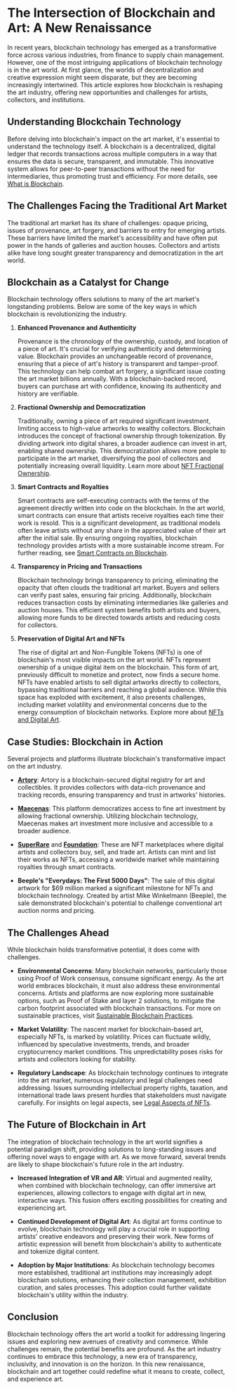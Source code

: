 # The Intersection of Blockchain and Art: A New Renaissance

In recent years, blockchain technology has emerged as a transformative force across various industries, from finance to supply chain management. However, one of the most intriguing applications of blockchain technology is in the art world. At first glance, the worlds of decentralization and creative expression might seem disparate, but they are becoming increasingly intertwined. This article explores how blockchain is reshaping the art industry, offering new opportunities and challenges for artists, collectors, and institutions.

## Understanding Blockchain Technology

Before delving into blockchain's impact on the art market, it's essential to understand the technology itself. A blockchain is a decentralized, digital ledger that records transactions across multiple computers in a way that ensures the data is secure, transparent, and immutable. This innovative system allows for peer-to-peer transactions without the need for intermediaries, thus promoting trust and efficiency. For more details, see [What is Blockchain](https://www.license-token.com/wiki/what-is-blockchain).

## The Challenges Facing the Traditional Art Market

The traditional art market has its share of challenges: opaque pricing, issues of provenance, art forgery, and barriers to entry for emerging artists. These barriers have limited the market's accessibility and have often put power in the hands of galleries and auction houses. Collectors and artists alike have long sought greater transparency and democratization in the art world.

## Blockchain as a Catalyst for Change

Blockchain technology offers solutions to many of the art market's longstanding problems. Below are some of the key ways in which blockchain is revolutionizing the industry.

1. **Enhanced Provenance and Authenticity**

   Provenance is the chronology of the ownership, custody, and location of a piece of art. It's crucial for verifying authenticity and determining value. Blockchain provides an unchangeable record of provenance, ensuring that a piece of art's history is transparent and tamper-proof. This technology can help combat art forgery, a significant issue costing the art market billions annually. With a blockchain-backed record, buyers can purchase art with confidence, knowing its authenticity and history are verifiable.

2. **Fractional Ownership and Democratization**

   Traditionally, owning a piece of art required significant investment, limiting access to high-value artworks to wealthy collectors. Blockchain introduces the concept of fractional ownership through tokenization. By dividing artwork into digital shares, a broader audience can invest in art, enabling shared ownership. This democratization allows more people to participate in the art market, diversifying the pool of collectors and potentially increasing overall liquidity. Learn more about [NFT Fractional Ownership](https://www.license-token.com/wiki/nft-fractional-ownership).

3. **Smart Contracts and Royalties**

   Smart contracts are self-executing contracts with the terms of the agreement directly written into code on the blockchain. In the art world, smart contracts can ensure that artists receive royalties each time their work is resold. This is a significant development, as traditional models often leave artists without any share in the appreciated value of their art after the initial sale. By ensuring ongoing royalties, blockchain technology provides artists with a more sustainable income stream. For further reading, see [Smart Contracts on Blockchain](https://www.license-token.com/wiki/smart-contracts-on-blockchain).

4. **Transparency in Pricing and Transactions**

   Blockchain technology brings transparency to pricing, eliminating the opacity that often clouds the traditional art market. Buyers and sellers can verify past sales, ensuring fair pricing. Additionally, blockchain reduces transaction costs by eliminating intermediaries like galleries and auction houses. This efficient system benefits both artists and buyers, allowing more funds to be directed towards artists and reducing costs for collectors.

5. **Preservation of Digital Art and NFTs**

   The rise of digital art and Non-Fungible Tokens (NFTs) is one of blockchain's most visible impacts on the art world. NFTs represent ownership of a unique digital item on the blockchain. This form of art, previously difficult to monetize and protect, now finds a secure home. NFTs have enabled artists to sell digital artworks directly to collectors, bypassing traditional barriers and reaching a global audience. While this space has exploded with excitement, it also presents challenges, including market volatility and environmental concerns due to the energy consumption of blockchain networks. Explore more about [NFTs and Digital Art](https://www.license-token.com/wiki/nft-and-digital-art).

## Case Studies: Blockchain in Action

Several projects and platforms illustrate blockchain's transformative impact on the art industry.

- [**Artory**](https://www.artory.com/): Artory is a blockchain-secured digital registry for art and collectibles. It provides collectors with data-rich provenance and tracking records, ensuring transparency and trust in artworks' histories.

- [**Maecenas**](https://www.maecenas.co/): This platform democratizes access to fine art investment by allowing fractional ownership. Utilizing blockchain technology, Maecenas makes art investment more inclusive and accessible to a broader audience.

- [**SuperRare**](https://superrare.com/) and [**Foundation**](https://foundation.app/): These are NFT marketplaces where digital artists and collectors buy, sell, and trade art. Artists can mint and list their works as NFTs, accessing a worldwide market while maintaining royalties through smart contracts.

- **Beeple's "Everydays: The First 5000 Days"**: The sale of this digital artwork for $69 million marked a significant milestone for NFTs and blockchain technology. Created by artist Mike Winkelmann (Beeple), the sale demonstrated blockchain's potential to challenge conventional art auction norms and pricing.

## The Challenges Ahead

While blockchain holds transformative potential, it does come with challenges.

- **Environmental Concerns**: Many blockchain networks, particularly those using Proof of Work consensus, consume significant energy. As the art world embraces blockchain, it must also address these environmental concerns. Artists and platforms are now exploring more sustainable options, such as Proof of Stake and layer 2 solutions, to mitigate the carbon footprint associated with blockchain transactions. For more on sustainable practices, visit [Sustainable Blockchain Practices](https://www.license-token.com/wiki/sustainable-blockchain-practices).

- **Market Volatility**: The nascent market for blockchain-based art, especially NFTs, is marked by volatility. Prices can fluctuate wildly, influenced by speculative investments, trends, and broader cryptocurrency market conditions. This unpredictability poses risks for artists and collectors looking for stability.

- **Regulatory Landscape**: As blockchain technology continues to integrate into the art market, numerous regulatory and legal challenges need addressing. Issues surrounding intellectual property rights, taxation, and international trade laws present hurdles that stakeholders must navigate carefully. For insights on legal aspects, see [Legal Aspects of NFTs](https://www.license-token.com/wiki/legal-aspects-of-nf-ts).

## The Future of Blockchain in Art

The integration of blockchain technology in the art world signifies a potential paradigm shift, providing solutions to long-standing issues and offering novel ways to engage with art. As we move forward, several trends are likely to shape blockchain's future role in the art industry.

- **Increased Integration of VR and AR**: Virtual and augmented reality, when combined with blockchain technology, can offer immersive art experiences, allowing collectors to engage with digital art in new, interactive ways. This fusion offers exciting possibilities for creating and experiencing art.

- **Continued Development of Digital Art**: As digital art forms continue to evolve, blockchain technology will play a crucial role in supporting artists' creative endeavors and preserving their work. New forms of artistic expression will benefit from blockchain's ability to authenticate and tokenize digital content.

- **Adoption by Major Institutions**: As blockchain technology becomes more established, traditional art institutions may increasingly adopt blockchain solutions, enhancing their collection management, exhibition curation, and sales processes. This adoption could further validate blockchain's utility within the industry.

## Conclusion

Blockchain technology offers the art world a toolkit for addressing lingering issues and exploring new avenues of creativity and commerce. While challenges remain, the potential benefits are profound. As the art industry continues to embrace this technology, a new era of transparency, inclusivity, and innovation is on the horizon. In this new renaissance, blockchain and art together could redefine what it means to create, collect, and experience art.